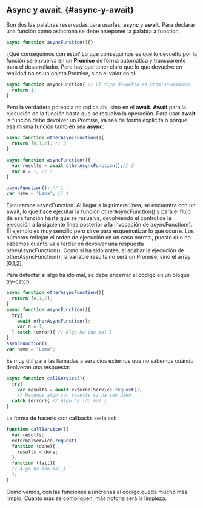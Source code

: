## Async y await. {#async-y-await}

Son dos las palabras reservadas para usarlas: **async** y **await**. Para declarar una función como asíncrona se debe anteponer la palabra a function.

```ts
async function asyncFunction(){}
```

¿Qué conseguimos con esto? Lo que conseguimos es que lo devuelto por la función se envuelva en un **Promise** de forma automática y transparente para el desarrollador. Pero hay que tener claro que lo que devuelve en realidad no es un objeto Promise, sino el valor en sí.

```ts
async function asyncFunction{ // El tipo devuelto es Promise<number>
  return 1;
}
```

Pero la verdadera potencia no radica ahí, sino en el **await**. **Await** para la ejecución de la función hasta que se resuelva la operación. Para usar **await** la función debe devolver un Promise, ya sea de forma explícita o porque esa misma función también sea **async**:

```ts
async function otherAsyncFunction(){ 
  return [0,1,2]; // 3
}

async function asyncFunction(){ 
  var results = await otherAsyncFunction();// 2 
  var n = 1; // 5
}

asyncFunction(); // 1 
var name = "Lama"; // 4
```

Ejecutamos asyncFunction. Al llegar a la primera línea, se encuentra con un await, lo que hace ejecutar la función otherAsyncFunction() y para el flujo de esa función hasta que se resuelva, devolviendo el control de la ejecución a la siguiente línea posterior a la invocación de asyncFunction(). El ejemplo es muy sencillo pero sirve para esquematizar lo que ocurre. Los números reflejan el orden de ejecución en un caso normal, puesto que no sabemos cuánto va a tardar en devolver una respuesta otherAsyncFunction(). Como sí ha sido antes, al acabar la ejecución de otherAsyncFunction(), la variable results no será un Promise, sino el array [0,1,2].

Para detectar si algo ha ido mal, se debe encerrar el código en un bloque try-catch.

```ts
async function otherAsyncFunction(){ 
  return [0,1,2]; 
}
async function asyncFunction(){ 
  try{ 
    await otherAsyncFunction(); 
    var n = 1; 
  } catch (error){ // Algo ha ido mal }
}
asyncFunction(); 
var name = "Lama";
```

Es muy útil para las llamadas a servicios externos que no sabemos cuándo deolverán una respuesta:

```ts 
async function callService(){
  try{ 
    var results = await externalService.request();
    // Hacemos algo con results si ha ido bien
  catch (error){ // Algo ha ido mal } 
}
```

La forma de hacerlo con callbacks sería así:

```ts
function callService(){ 
  var results;
  externalService.request( 
  function (done){ 
    results = done;
  }, 
  function (fail){ 
  // Algo ha ido mal }
  );
}
```

Como vemos, con las funciones asíncronas el código queda mucho más limpio. Cuanto más se compliquen, más notoria será la limpieza.
